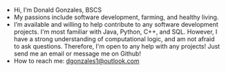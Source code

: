- Hi, I’m Donald Gonzales, BSCS
- My passions include software development, farming, and healthy living.
- I’m available and willing to help contribute to any software development projects. I'm most familiar with Java, Python, C++, and SQL. However, I have a strong understanding of computational logic, and am not afraid to ask questions. Therefore, I'm open to any help with any projects! Just send me an email or message me on Github!
- How to reach me: dgonzales1@outlook.com

<!---
dgonzales86/dgonzales86 is a ✨ special ✨ repository because its `README.md` (this file) appears on your GitHub profile.
You can click the Preview link to take a look at your changes.
--->
